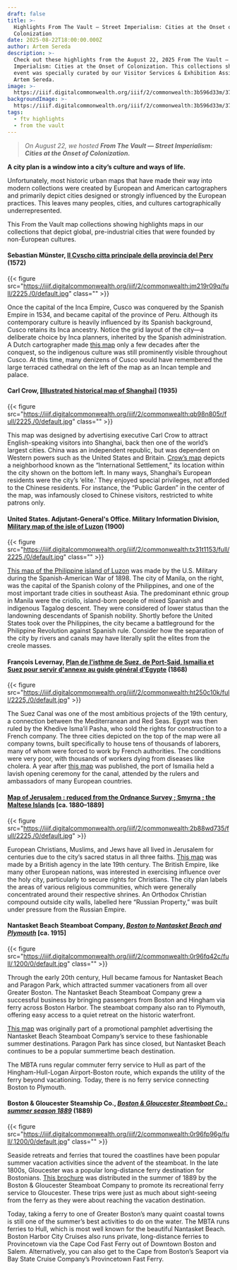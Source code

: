 ```yaml
---
draft: false
title: >-
  Highlights From The Vault — Street Imperialism: Cities at the Onset of
  Colonization
date: 2025-08-22T18:00:00.000Z
author: Artem Sereda
description: >-
  Check out these highlights from the August 22, 2025 From The Vault — Street
  Imperialism: Cities at the Onset of Colonization. This collections showing
  event was specially curated by our Visitor Services & Exhibition Assistant,
  Artem Sereda.
image: >-
  https://iiif.digitalcommonwealth.org/iiif/2/commonwealth:3b596d33m/372,1743,6787,3652/,1600/0/default.jpg
backgroundImage: >-
  https://iiif.digitalcommonwealth.org/iiif/2/commonwealth:3b596d33m/372,1743,6787,3652/,1600/0/default.jpg
tags:
  - ftv highlights
  - from the vault
---
```


> *On August 22, we hosted **From The Vault — Street Imperialism: Cities at the Onset of Colonization.***

**A city plan is a window into a city’s culture and ways of life.**

Unfortunately, most historic urban maps that have made their way into modern collections were created by European and American cartographers and primarily depict cities designed or strongly influenced by the European practices. This leaves many peoples, cities, and cultures cartographically underrepresented.

This From the Vault map collections showing highlights maps in our collections that depict global, pre-industrial cities that were founded by non-European cultures.

#### Sebastian Münster, [Il Cvscho citta principale della provincia del Perv](https://collections.leventhalmap.org/search/commonwealth:3x81cq09n) (1572)

{{< figure src="https://iiif.digitalcommonwealth.org/iiif/2/commonwealth:jm219r09q/full/2225,/0/default.jpg" class="" >}}

Once the capital of the Inca Empire, Cusco was conquered by the Spanish Empire in 1534, and became capital of the province of Peru. Although its contemporary culture is heavily influenced by its Spanish background, Cusco retains its Inca ancestry. Notice the grid layout of the city—a deliberate choice by Inca planners, inherited by the Spanish administration. A Dutch cartographer made [this map](https://collections.leventhalmap.org/search/commonwealth:3x81cq09n) only a few decades after the conquest, so the indigenous culture was still prominently visible throughout Cusco. At this time, many denizens of Cusco would have remembered the large terraced cathedral on the left of the map as an Incan temple and palace.

#### Carl Crow, [\[Illustrated historical map of Shanghai\]](https://collections.leventhalmap.org/search/commonwealth:x633f974z) (1935)

{{< figure src="https://iiif.digitalcommonwealth.org/iiif/2/commonwealth:qb98n805r/full/2225,/0/default.jpg" class="" >}}

This map was designed by advertising executive Carl Crow to attract English-speaking visitors into Shanghai, back then one of the world’s largest cities. China was an independent republic, but was dependent on Western powers such as the United States and Britain. [Crow’s map](https://collections.leventhalmap.org/search/commonwealth:x633f974z) depicts a neighborhood known as the “International Settlement,” its location within the city shown on the bottom left. In many ways, Shanghai’s European residents were the city’s ‘elite.’ They enjoyed special privileges, not afforded to the Chinese residents. For instance, the “Public Garden” in the center of the map, was infamously closed to Chinese visitors, restricted to white patrons only.

#### United States. Adjutant-General's Office. Military Information Division, [Military map of the isle of Luzon](https://collections.leventhalmap.org/search/commonwealth:cc08kx74j) (1900)

{{< figure src="https://iiif.digitalcommonwealth.org/iiif/2/commonwealth:tx31t1153/full/2225,/0/default.jpg" class="" >}}

[This map of the Philippine island of Luzon](https://collections.leventhalmap.org/search/commonwealth:cc08kx74j) was made by the U.S. Military during the Spanish-American War of 1898. The city of Manila, on the right, was the capital of the Spanish colony of the Philippines, and one of the most important trade cities in southeast Asia. The predominant ethnic group in Manila were the criollo, island-born people of mixed Spanish and indigenous Tagalog descent. They were considered of lower status than the landowning descendants of Spanish nobility. Shortly before the United States took over the Philippines, the city became a battleground for the Philippine Revolution against Spanish rule. Consider how the separation of the city by rivers and canals may have literally split the elites from the creole masses.

#### François Levernay, [Plan de l'isthme de Suez, de Port-Said, Ismailia et Suez pour servir d'annexe au guide général d'Egypte](https://collections.leventhalmap.org/search/commonwealth:ht250c09t) (1868)

{{< figure src="https://iiif.digitalcommonwealth.org/iiif/2/commonwealth:ht250c10k/full/2225,/0/default.jpg" >}}

The Suez Canal was one of the most ambitious projects of the 19th century, a connection between the Mediterranean and Red Seas. Egypt was then ruled by the Khedive Isma’il Pasha, who sold the rights for construction to a French company. The three cities depicted on the top of the map were all company towns, built specifically to house tens of thousands of laborers, many of whom were forced to work by French authorities. The conditions were very poor, with thousands of workers dying from diseases like cholera. A year after [this map](https://collections.leventhalmap.org/search/commonwealth:ht250c09t) was published, the port of Ismailia held a lavish opening ceremony for the canal, attended by the rulers and ambassadors of many European countries.

#### [Map of Jerusalem : reduced from the Ordnance Survey ; Smyrna ; the Maltese Islands](https://collections.leventhalmap.org/search/commonwealth:mg74wm43v) \[ca. 1880–1889]

{{< figure src="https://iiif.digitalcommonwealth.org/iiif/2/commonwealth:2b88wd735/full/2225,/0/default.jpg" >}}

European Christians, Muslims, and Jews have all lived in Jerusalem for centuries due to the city’s sacred status in all three faiths. [This map](https://collections.leventhalmap.org/search/commonwealth:mg74wm43v) was made by a British agency in the late 19th century. The British Empire, like many other European nations, was interested in exercising influence over the holy city, particularly to secure rights for Christians. The city plan labels the areas of various religious communities, which were generally concentrated around their respective shrines. An Orthodox Christian compound outside city walls, labelled here “Russian Property,” was built under pressure from the Russian Empire.

#### Nantasket Beach Steamboat Company, *[Boston to Nantasket Beach and Plymouth](https://collections.leventhalmap.org/search/commonwealth:0r96fq413)* \[ca. 1915]

{{< figure src="https://iiif.digitalcommonwealth.org/iiif/2/commonwealth:0r96fq42c/full/,1200/0/default.jpg" class="" >}}

Through the early 20th century, Hull became famous for Nantasket Beach and Paragon Park, which attracted summer vacationers from all over Greater Boston. The Nantasket Beach Steamboat Company grew a successful business by bringing passengers from Boston and Hingham via ferry across Boston Harbor. The steamboat company also ran to Plymouth, offering easy access to a quiet retreat on the historic waterfront.

[This map](https://collections.leventhalmap.org/search/commonwealth:0r96fq413) was originally part of a promotional pamphlet advertising the Nantasket Beach Steamboat Company’s service to these fashionable summer destinations. Paragon Park has since closed, but Nantasket Beach continues to be a popular summertime beach destination. 

The MBTA runs regular commuter ferry service to Hull as part of the Hingham-Hull-Logan Airport-Boston route, which expands the utility of the ferry beyond vacationing. Today, there is no ferry service connecting Boston to Plymouth.

#### Boston & Gloucester Steamship Co., *[Boston & Gloucester Steamboat Co.: summer season 1889](https://collections.leventhalmap.org/search/commonwealth:0r96fp956)* (1889)

{{< figure src="https://iiif.digitalcommonwealth.org/iiif/2/commonwealth:0r96fp96g/full/,1200/0/default.jpg" class="" >}}

Seaside retreats and ferries that toured the coastlines have been popular summer vacation activities since the advent of the steamboat. In the late 1800s, Gloucester was a popular long-distance ferry destination for Bostonians. [This brochure](https://collections.leventhalmap.org/search/commonwealth:0r96fp956) was distributed in the summer of 1889 by the Boston & Gloucester Steamboat Company to promote its recreational ferry service to Gloucester. These trips were just as much about sight-seeing from the ferry as they were about reaching the vacation destination.

Today, taking a ferry to one of Greater Boston’s many quaint coastal towns is still one of the summer’s best activities to do on the water. The MBTA runs ferries to Hull, which is most well known for the beautiful Nantasket Beach. Boston Harbor City Cruises also runs private, long-distance ferries to Provincetown via the Cape Cod Fast Ferry out of Downtown Boston and Salem. Alternatively, you can also get to the Cape from Boston’s Seaport via Bay State Cruise Company’s Provincetown Fast Ferry.
